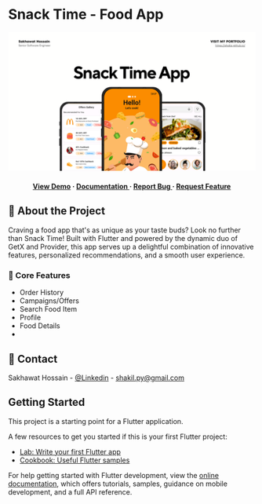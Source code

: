 # Snack Time - Food App

<img src="https://github.com/shakiz/snack_time_app/blob/master/assets/screenshots/app_banner.png?raw=true">

<div align='center'>
<h4> <a href=https://youtu.be/23tereRbLvw>View Demo</a> <span> · </span> <a href="https://github.com/shakiz/snack_time_app/blob/master/README.md"> Documentation </a> <span> · </span> <a href="https://github.com/shakiz/snack_time_app/issues"> Report Bug </a> <span> · </span> <a href="https://github.com/shakiz/snack_time_app/issues"> Request Feature </a> </h4>
</div>

## :star2: About the Project

Craving a food app that's as unique as your taste buds? Look no further than Snack Time! Built with
Flutter and powered by the dynamic duo of GetX and Provider, this app serves up a delightful
combination of innovative features, personalized recommendations, and a smooth user experience.

### :dart: Core Features

- Order History
- Campaigns/Offers
- Search Food Item
- Profile
- Food Details
-

## :handshake: Contact

Sakhawat Hossain - [@Linkedin](https://www.linkedin.com/in/sakhawat-hossain-762688127/) -
shakil.py@gmail.com

## Getting Started

This project is a starting point for a Flutter application.

A few resources to get you started if this is your first Flutter project:

- [Lab: Write your first Flutter app](https://docs.flutter.dev/get-started/codelab)
- [Cookbook: Useful Flutter samples](https://docs.flutter.dev/cookbook)

For help getting started with Flutter development, view the
[online documentation](https://docs.flutter.dev/), which offers tutorials,
samples, guidance on mobile development, and a full API reference.
